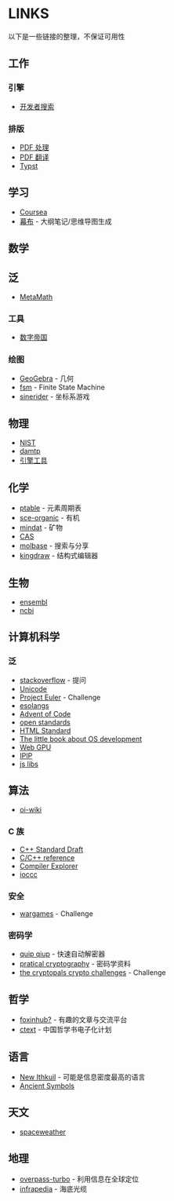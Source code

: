 # LINKS
以下是一些链接的整理，不保证可用性

## 工作
### 引擎
- [开发者搜索](https://kaifa.baidu.com/)

### 排版
- [PDF 处理](https://smallpdf.com/cn)
- [PDF 翻译](https://deepl.com)
- [Typst](https://typst.app/)

## 学习
- [Coursea](https://www.coursera.org/)
- [幕布](https://mubu.com/home) - 大纲笔记/思维导图生成

## 数学
## 泛
- [MetaMath](https://us.metamath.org/index.html)

### 工具
- [数字帝国](https://zh.numberempire.com/)

### 绘图
- [GeoGebra](https://www.geogebra.org/) - 几何
- [fsm](https://madebyevan.com/fsm/) - Finite State Machine
- [sinerider](https://sinerider.com/) - 坐标系游戏

## 物理
- [NIST](https://www.nist.gov/pml)
- [damtp](www.damtp.cam.ac.uk)
- [引擎工具](https://brm.io/matter-js/)

## 化学
- [ptable](https://ptable.com/) - 元素周期表
- [sce-organic](https://sce-organic.github.io/) - 有机
- [mindat](https://zh.mindat.org/) - 矿物
- [CAS](https://commonchemistry.cas.org/)
- [molbase](https://www.molbase.com/) - 搜索与分享
- [kingdraw](http://kingdraw.cn/) - 结构式编辑器

## 生物
- [ensembl](http://asia.ensembl.org/index.html)
- [ncbi](https://www.ncbi.nlm.nih.gov/)

## 计算机科学
### 泛
- [stackoverflow](https://stackoverflow.com/) - 提问
- [Unicode](https://home.unicode.org/)
- [Project Euler](http://pe-cn.github.io/) - Challenge
- [esolangs](https://esolangs.org/wiki/Main_Page)
- [Advent of Code](https://adventofcode.com/)
- [open standards](https://www.open-std.org/)
- [HTML Standard](https://html.spec.whatwg.org/multipage/)
- [The little book about OS development](https://littleosbook.github.io/)
- [Web GPU](https://gpuweb.github.io/gpuweb/)
- [IPIP](https://www.ipip.net/)
- [js libs](https://js13kgames.github.io/resources/)

## 算法
- [oi-wiki](https://oi-wiki.org/)

### C 族
- [C++ Standard Draft](https://eel.is/c++draft/)
- [C/C++ reference](https://zh.cppreference.com/w/%E9%A6%96%E9%A1%B5)
- [Compiler Explorer](https://godbolt.org/)
- [ioccc](https://www.ioccc.org/)

### 安全
- [wargames](https://overthewire.org/wargames/) - Challenge

### 密码学
- [quip qiup](http://quipqiup.com/) - 快速自动解密器
- [pratical cryptography](http://practicalcryptography.com/) - 密码学资料
- [the cryptopals crypto challenges](https://cryptopals.com/) - Challenge

## 哲学
- [foxinhub?](https://pedantries.com/) - 有趣的文章与交流平台
- [ctext](https://ctext.org/zhs) - 中国哲学书电子化计划

## 语言
- [New Ithkuil](http://www.ithkuil.net/) - 可能是信息密度最高的语言
- [Ancient Symbols](https://www.ancient-symbols.com/)

## 天文
- [spaceweather](https://spaceweather.com/)

## 地理
- [overpass-turbo](https://tyrasd.github.io/overpass-turbo/) - 利用信息在全球定位
- [infrapedia](https://www.infrapedia.com/) - 海底光缆
